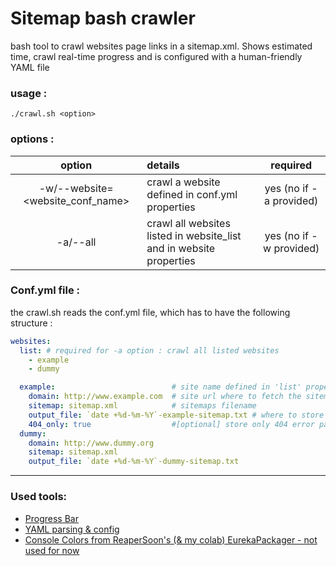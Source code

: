 # Sitemap bash crawler

bash tool to crawl websites page links in a sitemap.xml.
Shows estimated time, crawl real-time progress and is configured with a human-friendly YAML file

### usage :

    ./crawl.sh <option>

### options :

|option|details|required|
|:-----:|:-------|:----:|
|-w/--website=<website_conf_name> | crawl a website defined in conf.yml properties | yes (no if -a provided)|
|-a/--all | crawl all websites listed in website_list and in website properties| yes (no if -w provided)|

### Conf.yml file :

the crawl.sh reads the conf.yml file, which has to have the following structure :

```yml
websites:
  list: # required for -a option : crawl all listed websites
    - example
    - dummy

  example:                          # site name defined in 'list' property
    domain: http://www.example.com  # site url where to fetch the sitemap
    sitemap: sitemap.xml            # sitemaps filename
    output_file: `date +%d-%m-%Y`-example-sitemap.txt # where to store results (relative to 'results' directory, that will be created)
    404_only: true                  #[optional] store only 404 error pages
  dummy:
    domain: http://www.dummy.org
    sitemap: sitemap.xml
    output_file: `date +%d-%m-%Y`-dummy-sitemap.txt
```


---

### Used tools:
- [Progress Bar](https://github.com/fearside/ProgressBar)
- [YAML parsing & config](https://github.com/jasperes/bash-yaml)
- [Console Colors from ReaperSoon's (& my colab) EurekaPackager - not used for now](https://github.com/ReaperSoon/EurekaPackager)
